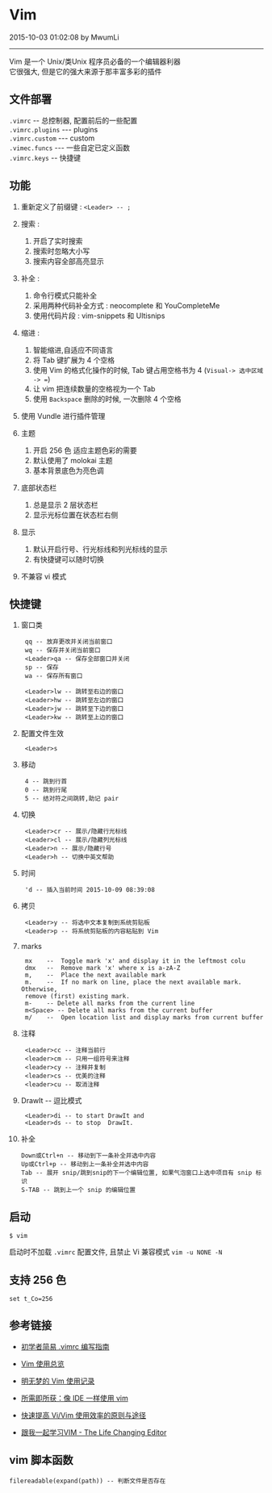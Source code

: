 # Vim

2015-10-03 01:02:08 by MwumLi

---

Vim 是一个 Unix/类Unix 程序员必备的一个编辑器利器  
它很强大, 但是它的强大来源于那丰富多彩的插件  

## 文件部署

`.vimrc` -- 总控制器, 配置前后的一些配置  
`.vimrc.plugins` --- plugins  
`.vimrc.custom` --- custom  
`.vimec.funcs` --- 一些自定已定义函数  
`.vimrc.keys` -- 快捷键  


## 功能

1. 重新定义了前缀键 : `<Leader> -- ;`  
2. 搜索 :  
   1. 开启了实时搜索
   2. 搜索时忽略大小写
   3. 搜索内容全部高亮显示
3. 补全 :
   1. 命令行模式只能补全
   2. 采用两种代码补全方式 : neocomplete 和 YouCompleteMe
   3. 使用代码片段 : vim-snippets 和 Ultisnips
4. 缩进 :
   1. 智能缩进,自适应不同语言
   2. 将 Tab 键扩展为 4 个空格
   3. 使用 Vim 的格式化操作的时候, Tab 键占用空格书为 4 (`Visual-> 选中区域 -> =`)
   4. 让 vim 把连续数量的空格视为一个 Tab  
   5. 使用 `Backspace` 删除的时候, 一次删除 4 个空格

5. 使用 Vundle 进行插件管理

6. 主题 
   1. 开启 256 色 适应主题色彩的需要
   2. 默认使用了 molokai 主题
   3. 基本背景底色为亮色调

7. 底部状态栏
   1. 总是显示 2 层状态栏
   2. 显示光标位置在状态栏右侧

7. 显示
   1. 默认开启行号、行光标线和列光标线的显示
   2. 有快捷键可以随时切换

8. 不兼容 vi 模式 


## 快捷键

1. 窗口类

        qq -- 放弃更改并关闭当前窗口
        wq -- 保存并关闭当前窗口
        <Leader>qa -- 保存全部窗口并关闭
        sp -- 保存
        wa -- 保存所有窗口

        <Leader>lw -- 跳转至右边的窗口
        <Leader>hw -- 跳转至左边的窗口
        <Leader>jw -- 跳转至下边的窗口
        <Leader>kw -- 跳转至上边的窗口

2. 配置文件生效  

        <Leader>s

3. 移动  

        4 -- 跳到行首
        0 -- 跳到行尾        
        5 -- 结对符之间跳转,助记 pair        

4. 切换

        <Leader>cr -- 展示/隐藏行光标线
        <Leader>cl -- 展示/隐藏列光标线
        <Leader>n -- 展示/隐藏行号
        <Leader>h -- 切换中英文帮助

5. 时间
        
        'd -- 插入当前时间 2015-10-09 08:39:08       

6. 拷贝  

        <Leader>y -- 将选中文本复制到系统剪贴板
        <Leader>p -- 将系统剪贴板的内容粘贴到 Vim


7. marks  

        mx    --  Toggle mark 'x' and display it in the leftmost colu
        dmx   --  Remove mark 'x' where x is a-zA-Z
        m,    --  Place the next available mark
        m.    --  If no mark on line, place the next available mark. Otherwise,
        remove (first) existing mark.
        m-    -- Delete all marks from the current line
        m<Space> -- Delete all marks from the current buffer
        m/    --  Open location list and display marks from current buffer

8. 注释  

        <Leader>cc -- 注释当前行
        <leader>cm -- 只用一组符号来注释
        <leader>cy -- 注释并复制
        <leader>cs -- 优美的注释
        <leader>cu -- 取消注释

9. DrawIt -- 逗比模式  

        <Leader>di -- to start DrawIt and
        <Leader>ds -- to stop  DrawIt.
        
10. 补全  

        Down或Ctrl+n -- 移动到下一条补全并选中内容
        Up或Ctrl+p -- 移动到上一条补全并选中内容
        Tab -- 展开 snip/跳到snip的下一个编辑位置, 如果气泡窗口上选中项目有 snip 标识  
        S-TAB -- 跳到上一个 snip 的编辑位置

## 启动  

	$ vim

启动时不加载 `.vimrc` 配置文件, 且禁止 Vi 兼容模式  `vim -u NONE -N`  

## 支持 256 色  

`set t_Co=256`

## 参考链接  

* [初学者简易 .vimrc 编写指南](http://edyfox.codecarver.org/html/_vimrc_for_beginners.html)  

* [Vim 使用总览](http://edyfox.codecarver.org/html/vim.html)  

* [明无梦的 Vim 使用记录](http://www.dreamxu.com/books/vim/index.html)  

* [所需即所获：像 IDE 一样使用 vim](https://github.com/yangyangwithgnu/use_vim_as_ide#0)

* [快速提高 Vi/Vim 使用效率的原则与途径](https://www.ibm.com/developerworks/cn/linux/l-cn-tip-vim/)

* [跟我一起学习VIM - The Life Changing Editor](http://ju.outofmemory.cn/entry/79671)


## vim 脚本函数

	filereadable(expand(path)) -- 判断文件是否存在  
